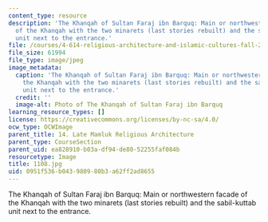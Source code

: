 ```yaml
---
content_type: resource
description: 'The Khanqah of Sultan Faraj ibn Barquq: Main or northwestern facade
  of the Khanqah with the two minarets (last stories rebuilt) and the sabil-kuttab
  unit next to the entrance.'
file: /courses/4-614-religious-architecture-and-islamic-cultures-fall-2002/0951f536b043980980b3a62ff2ad8655_1108.jpg
file_size: 61994
file_type: image/jpeg
image_metadata:
  caption: 'The Khanqah of Sultan Faraj ibn Barquq: Main or northwestern facade of
    the Khanqah with the two minarets (last stories rebuilt) and the sabil-kuttab
    unit next to the entrance.'
  credit: ''
  image-alt: Photo of The Khanqah of Sultan Faraj ibn Barquq
learning_resource_types: []
license: https://creativecommons.org/licenses/by-nc-sa/4.0/
ocw_type: OCWImage
parent_title: 14. Late Mamluk Religious Architecture
parent_type: CourseSection
parent_uid: ea828910-b03a-df94-de80-52255faf084b
resourcetype: Image
title: 1108.jpg
uid: 0951f536-b043-9809-80b3-a62ff2ad8655
---
```

The Khanqah of Sultan Faraj ibn Barquq: Main or northwestern facade of the Khanqah with the two minarets (last stories rebuilt) and the sabil-kuttab unit next to the entrance.